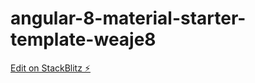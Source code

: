 # angular-8-material-starter-template-weaje8

[Edit on StackBlitz ⚡️](https://stackblitz.com/edit/angular-8-material-starter-template-weaje8)